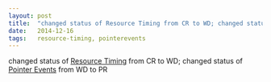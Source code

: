 ```yaml
---
layout: post
title:  "changed status of Resource Timing from CR to WD; changed status of Pointer Events from WD to PR"
date:   2014-12-16
tags:   resource-timing, pointerevents
---
```


changed status of [Resource Timing](/spec/resource-timing) from CR to WD; changed status of [Pointer Events](/spec/pointerevents) from WD to PR

